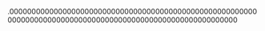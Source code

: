 













































































































































































































































































































































































































.000000000000000000000000000000000000000000000000000000000000000000000000000000000000000000000000000000000000










































